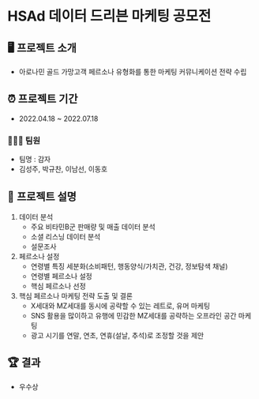 # HSAd 데이터 드리븐 마케팅 공모전

## 🖥️ 프로젝트 소개
- 아로나민 골드 가망고객 페르소나 유형화를 통한 마케팅 커뮤니케이션 전략 수립

## ⏰ 프로젝트 기간
- 2022.04.18 ~ 2022.07.18
### 🧑‍🤝‍🧑 팀원
- 팀명 : 감자
- 김성주, 박규찬, 이남선, 이동호

## 📜 프로젝트 설명
1. 데이터 분석
   - 주요 비타민B군 판매량 및 매출 데이터 분석
   - 소셜 리스닝 데이터 분석
   - 설문조사
2. 페르소나 설정
   - 연령별 특징 세분화(소비패턴, 행동양식/가치관, 건강, 정보탐색 채널)
   - 연령별 페르소나 설정
   - 핵심 페르소나 선정
3. 핵심 페르소나 마케팅 전략 도출 및 결론
   - X세대와 MZ세대를 동시에 공략할 수 있는 레트로, 유머 마케팅
   - SNS 활용을 많이하고 유행에 민감한 MZ세대를 공략하는 오프라인 공간 마케팅
   - 광고 시기를 연말, 연초, 연휴(설날, 추석)로 조정할 것을 제안
  
## 🏆 결과
- 우수상
